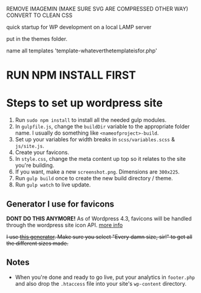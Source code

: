 REMOVE IMAGEMIN (MAKE SURE SVG ARE COMPRESSED OTHER WAY)
CONVERT TO CLEAN CSS

quick startup for WP development on a local LAMP server

put in the themes folder.

name all templates 'template-whateverthetemplateisfor.php'

RUN NPM INSTALL FIRST
=====================


Steps to set up wordpress site
==============================
1. Run `sudo npm install` to install all the needed gulp modules.
1. In `gulpfile.js`, change the `buildDir` variable to the appropriate folder name. I usually do something like `<nameofproject>-build`.
4. Set up your variables for width breaks in `scss/variables.scss` & `js/site.js`.
5. Create your favicons.
6. In `style.css`, change the meta content up top so it relates to the site you're building.
6. If you want, make a new `screenshot.png`. Dimensions are `300x225`.
7. Run `gulp build` once to create the new build directory / theme.
8. Run `gulp watch` to live update.

Generator I use for favicons
----------------------------

**DONT DO THIS ANYMORE!** As of Wordpress 4.3, favicons will be handled through the wordpress site icon API. [more info](https://make.wordpress.org/core/2015/07/27/site-icon/)

~~I use [this generator](http://www.favicomatic.com/). Make sure you select "Every damn size, sir!" to get all the different sizes made.~~


Notes
-----


* When you're done and ready to go live, put your analytics in `footer.php` and also drop the `.htaccess` file into your site's `wp-content` directory.

